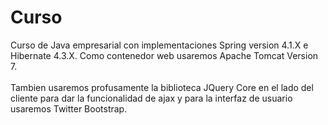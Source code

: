# Curso
Curso de Java empresarial con implementaciones Spring version 4.1.X  e Hibernate 4.3.X. Como contenedor web usaremos Apache Tomcat Version 7. <br><br>
Tambien usaremos profusamente la biblioteca JQuery Core en el lado del cliente para dar la funcionalidad de ajax y para la interfaz de usuario usaremos Twitter Bootstrap.
